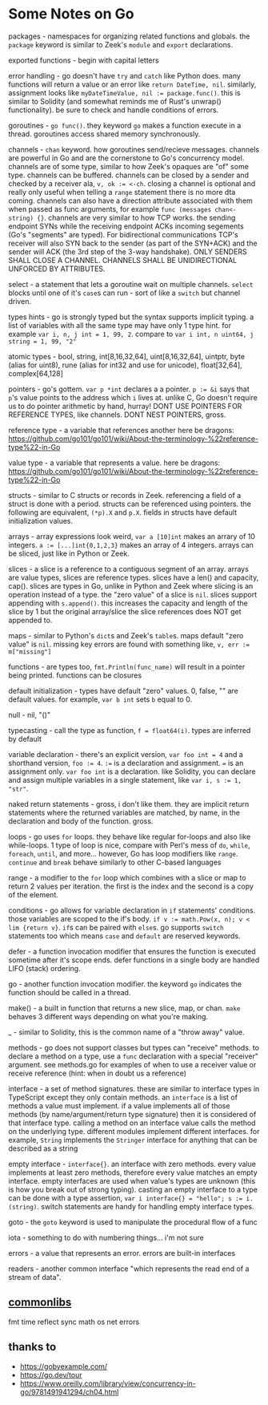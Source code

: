 Some Notes on Go
================

packages - namespaces for organizing related functions and globals. the `package` keyword is similar to Zeek's `module` and `export` declarations.

exported functions - begin with capital letters

error handling - go doesn't have `try` and `catch` like Python does. many functions will return a value or an error like `return DateTime, nil`. similarly, assignment looks like `myDateTimeValue, nil := package.func()`. this is similar to Solidity (and somewhat reminds me of Rust's unwrap() functionality). be sure to check and handle conditions of errors.

goroutines - `go func()`. they keyword `go` makes a function execute in a thread. goroutines access shared memory synchronously.

channels -  `chan` keyword. how goroutines send/recieve messages. channels are powerful in Go and are the cornerstone to Go's concurrency model. channels are of some type, similar to how Zeek's opaques are "of" some type. channels can be buffered. channels can be closed by a sender and checked by a receiver ala, `v, ok := <-ch`. closing a channel is optional and really only useful when telling a `range` statement there is no more dta coming. channels can also have a direction attribute associated with them when passed as func arguments, for example `func (messages chan<- string) {}`.
channels are very similar to how TCP works. the sending endpoint SYNs while the receiving endpoint ACKs incoming segements (Go's "segments" are typed). For bidirectional communications TCP's receiver will also SYN back to the sender (as part of the SYN+ACK) and the sender will ACK (the 3rd step of the 3-way handshake).
ONLY SENDERS SHALL CLOSE A CHANNEL. 
CHANNELS SHALL BE UNIDIRECTIONAL UNFORCED BY ATTRIBUTES.

select - a statement that lets a goroutine wait on multiple channels. `select` blocks until one of it's `case`s can run - sort of like a `switch` but channel driven.

types hints - go is strongly typed but the syntax supports implicit typing. a list of variables with all the same type may have only 1 type hint. for example `var i, n, j int = 1, 99, 2`. compare to `var i int, n uint64, j string = 1, 99, "2"`

atomic types - bool, string, int[8,16,32,64], uint[8,16,32,64], uintptr, byte (alias for uint8), rune (alias for int32 and use for unicode), float[32,64], complex[64,128]

pointers - go's gottem. `var p *int` declares a a pointer. `p := &i` says that `p`'s value points to the address which `i` lives at. unlike C, Go doesn't require us to do pointer arithmetic by hand, hurray! DONT USE POINTERS FOR REFERENCE TYPES, like channels. DONT NEST POINTERS, gross. 

reference type - a variable that references another here be dragons: https://github.com/go101/go101/wiki/About-the-terminology-%22reference-type%22-in-Go

value type - a variable that represents a value. here be dragons: https://github.com/go101/go101/wiki/About-the-terminology-%22reference-type%22-in-Go

structs - similar to C structs or records in Zeek. referencing a field of a struct is done with a period. structs can be referenced using pointers. the following are equivalent, `(*p).X` and `p.X`. fields in structs have default initialization values.

arrays - array expressions look weird, `var a [10]int` makes an arrary of 10 integers. `a := [...]int{0,1,2,3}` makes an array of 4 integers. arrays can be sliced, just like in Python or Zeek.

slices - a slice is a reference to a contiguous segment of an array. arrays are value types, slices are reference types. slices have a len() and capacity, cap(). slices are types in Go, unlike in Python and Zeek where slicing is an operation instead of a type. the "zero value" of a slice is `nil`. slices support appending with `s.append()`. this increases the capacity and length of the slice by 1 but the original array/slice the slice references does NOT get appended to.

maps - similar to Python's `dict`s and Zeek's `table`s. maps default "zero value" is `nil`. missing key errors are found with something like, `v, err := m["missing"]`

functions - are types too, `fmt.Println(func_name)` will result in a pointer being printed. functions can be closures

default initialization - types have default "zero" values. 0, false, "" are default values. for example, `var b int` sets `b` equal to 0.

null - nil, "(<nil>)"

typecasting - call the type as function, `f = float64(i)`. types are inferred by default

variable declaration - there's an explicit version, `var foo int = 4` and a shorthand version, `foo := 4`. `:=` is a declaration and assignment. `=` is an assignment only. `var foo int` is a declaration. like Solidity, you can declare and assign multiple variables in a single statement, like `var i, s := 1, "str"`. 

naked return statements - gross, i don't like them. they are implicit return statements where the returned variables are matched, by name, in the declaration and body of the function. gross. 

loops - go uses `for` loops. they behave like regular for-loops and also like while-loops. 1 type of loop is nice, compare with Perl's mess of `do`, `while`, `foreach`, `until`, and more... however, Go has loop modifiers like `range`. `continue` and `break` behave similarly to other C-based languages

range - a modifier to the `for` loop which combines with a slice or map to return 2 values per iteration. the first is the index and the second is a copy of the element.

conditions - go allows for variable declaration in `if` statements' conditions. those variables are scoped to the if's body. `if v := math.Pow(x, n); v < lim {return v}`. `if`s can be paired with `else`s. go supports `switch` statements too which means `case` and `default` are reserved keywords. 

defer - a function invocation modifier that ensures the function is executed sometime after it's scope ends. defer functions in a single body are handled LIFO (stack) ordering.

go - another function invocation modifier. the keyword `go` indicates the function should be called in a thread.

make() - a built in function that returns a new slice, map, or chan. `make` behaves 3 different ways depending on what you're making.

_ - similar to Solidity, this is the common name of a "throw away" value.

methods - go does not support classes but types can "receive" methods. to declare a method on a type, use a `func` declaration with a special "receiver" argument. see methods.go for examples of when to use a receiver value or receive reference (hint: when in doubt us a reference)

interface - a set of method signatures. these are similar to interface types in TypeScript except they only contain methods. an `interface` is a list of methods a value must implement. if a value implements all of those methods (by name/argument/return type signature) then it is considered of that interface type. calling a method on an interface value calls the method on the underlying type. different modules implement different interfaces. for example, `String` implements the `Stringer` interface for anything that can be described as a string

empty interface - `interface{}`. an interface with zero methods. every value implements at least zero methods, therefore every value matches an empty interface. empty interfaces are used when value's types are unknown (this is how you break out of strong typing). casting an empty interface to a type can be done with a type assertion, `var i interface{} = "hello"; s := i.(string)`. switch statements are handy for handling empty interface types.

goto - the `goto` keyword is used to manipulate the procedural flow of a func

iota - something to do with numbering things... i'm not sure

errors - a value that represents an error. errors are built-in interfaces

readers - another common interface "which represents the read end of a stream of data". 

[commonlibs](https://pkg.go.dev/std)
-----------
fmt
time
reflect
sync
math
os
net
errors


thanks to
---------
- https://gobyexample.com/
- https://go.dev/tour
- https://www.oreilly.com/library/view/concurrency-in-go/9781491941294/ch04.html
